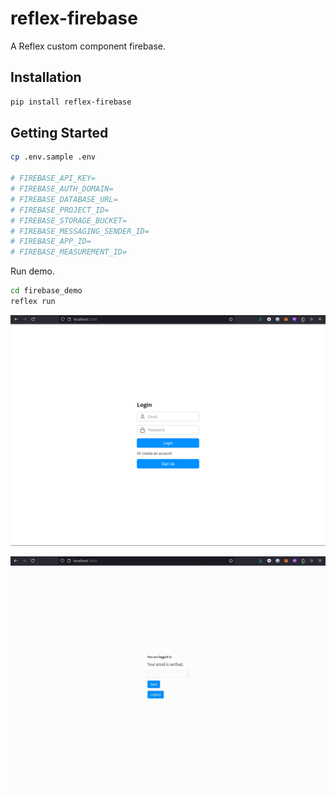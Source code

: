 # reflex-firebase

A Reflex custom component firebase.

## Installation

```bash
pip install reflex-firebase
```

## Getting Started

```bash
cp .env.sample .env

# FIREBASE_API_KEY=
# FIREBASE_AUTH_DOMAIN=
# FIREBASE_DATABASE_URL=
# FIREBASE_PROJECT_ID=
# FIREBASE_STORAGE_BUCKET=
# FIREBASE_MESSAGING_SENDER_ID=
# FIREBASE_APP_ID=
# FIREBASE_MEASUREMENT_ID=
```

Run demo.

```bash
cd firebase_demo
reflex run
```

![login_form](assets/login_form.png)

![demo](assets/todo_demo.gif)
